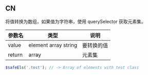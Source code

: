 ## CN

将值转换为数组，如果值为字符串，使用 querySelector 获取元素集。

|参数名|类型|说明|
|-----|----|---|
|value |element array string|要转换的值|
|return|array|元素集|

```javascript
$safeEls('.test'); // -> Array of elements with test class
```